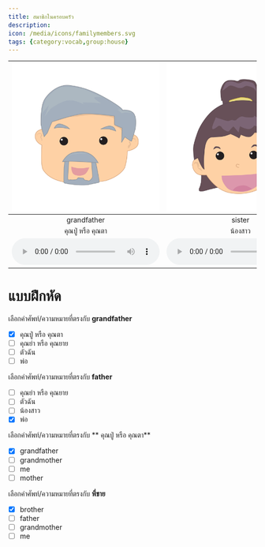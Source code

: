 ```yaml
---
title: สมาชิกในครอบครัว
description: 
icon: /media/icons/familymembers.svg
tags: {category:vocab,group:house}
---
```


<div class="carrousel">


|![](/media/img/familymembers/grandfather.svg)|![](/media/img/familymembers/sister.svg)|![](/media/img/familymembers/father.svg)|![](/media/img/familymembers/brother.svg)|![](/media/img/familymembers/mother.svg)|![](/media/img/familymembers/uncle.svg)|![](/media/img/familymembers/aunt.svg)|![](/media/img/familymembers/grandmother.svg)|![](/media/img/familymembers/me.svg)|
| :----: | :----: | :----: | :----: | :----: | :----: | :----: | :----: | :----: |
|grandfather|sister|father|brother|mother|uncle|aunt|grandmother|me|
| คุณปู่ หรือ คุณตา|น้องสาว|พ่อ|พี่ชาย|แม่|ลุง หรือ น้าชาย|ป้า หรือ น้าสาว|คุณย่า หรือ คุณยาย|ตัวฉัน|
|![](/media/audio/grandfather.mp3)|![](/media/audio/sister.mp3)|![](/media/audio/father.mp3)|![](/media/audio/brother.mp3)|![](/media/audio/mother.mp3)|![](/media/audio/uncle.mp3)|![](/media/audio/aunt.mp3)|![](/media/audio/grandmother.mp3)|![](/media/audio/me.mp3)|

</div>



# แบบฝึกหัด


 เลือกคำศัพท์/ความหมายที่ตรงกับ **grandfather**
 - [x]  คุณปู่ หรือ คุณตา
 - [ ] คุณย่า หรือ คุณยาย
 - [ ] ตัวฉัน
 - [ ] พ่อ

 เลือกคำศัพท์/ความหมายที่ตรงกับ **father**
 - [ ] คุณย่า หรือ คุณยาย
 - [ ] ตัวฉัน
 - [ ] น้องสาว
 - [x] พ่อ

 เลือกคำศัพท์/ความหมายที่ตรงกับ ** คุณปู่ หรือ คุณตา**
 - [x] grandfather
 - [ ] grandmother
 - [ ] me
 - [ ] mother

 เลือกคำศัพท์/ความหมายที่ตรงกับ **พี่ชาย**
 - [x] brother
 - [ ] father
 - [ ] grandmother
 - [ ] me
